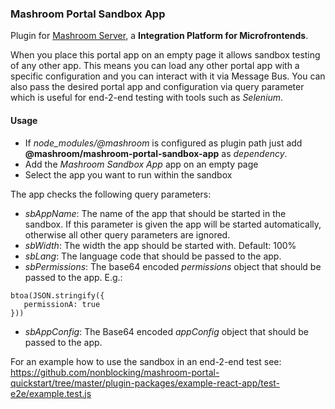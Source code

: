 
### Mashroom Portal Sandbox App

Plugin for [Mashroom Server](https://www.mashroom-server.com), a **Integration Platform for Microfrontends**. 

When you place this portal app on an empty page it allows sandbox testing of any other app.
This means you can load any other portal app with a specific configuration and you can interact with it via Message Bus. 
You can also pass the desired portal app and configuration via query parameter which is useful for end-2-end testing with tools such as _Selenium_.

#### Usage

* If *node_modules/@mashroom* is configured as plugin path just add **@mashroom/mashroom-portal-sandbox-app** as *dependency*.
* Add the _Mashroom Sandbox App_ app on an empty page
* Select the app you want to run within the sandbox

The app checks the following query parameters:

* *sbAppName*: The name of the app that should be started in the sandbox. 
  If this parameter is given the app will be started automatically, otherwise all other query parameters are ignored. 
* *sbWidth*: The width the app should be started with. Default: 100%
* *sbLang*: The language code that should be passed to the app.
* *sbPermissions*: The base64 encoded _permissions_ object that should be passed to the app. E.g.:
 ```
btoa(JSON.stringify({ 
    permissionA: true 
}))
```
* *sbAppConfig*: The Base64 encoded _appConfig_ object that should be passed to the app.

For an example how to use the sandbox in an end-2-end test see: 
https://github.com/nonblocking/mashroom-portal-quickstart/tree/master/plugin-packages/example-react-app/test-e2e/example.test.js
